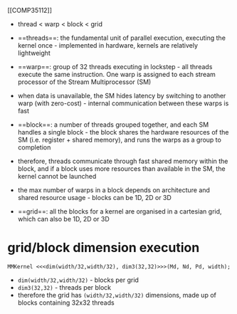 [[COMP35112]]

- thread < warp < block < grid

- ==threads==: the fundamental unit of parallel execution, executing the kernel once - implemented in hardware, kernels are relatively lightweight
- ==warp==: group of 32 threads executing in lockstep - all threads execute the same instruction. One warp is assigned to each stream processor of the Stream Multiprocessor (SM)
- when data is unavailable, the SM hides latency by switching to another warp (with zero-cost) - internal communication between these warps is fast
- ==block==: a number of threads grouped together, and each SM handles a single block - the block shares the hardware resources of the SM (i.e. register + shared memory), and runs the warps as a group to completion
- therefore, threads communicate through fast shared memory within the block, and if a block uses more resources than available in the SM, the kernel cannot be launched
- the max number of warps in a block depends on architecture and shared resource usage - blocks can be 1D, 2D or 3D
- ==grid==: all the blocks for a kernel are organised in a cartesian grid, which can also be 1D, 2D or 3D

# grid/block dimension execution

```
MMKernel <<<dim(width/32,width/32), dim3(32,32)>>>(Md, Nd, Pd, width);
```

- `dim(width/32,width/32)` - blocks per grid
- `dim3(32,32)` - threads per block
- therefore the grid has `(width/32,width/32)` dimensions, made up of blocks containing 32x32 threads